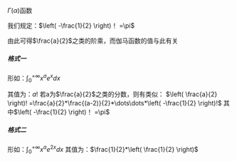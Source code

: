 $\Gamma(\alpha)$函数

我们规定：$\left( -\frac{1}{2} \right)！ =\pi$

由此可得$\frac{a}{2}$之类的阶乘，而伽马函数的值与此有关
##### 格式一
形如：$\int^{+\infty}_{0}x^ae^xdx$

其值为：$a!$
若a为$\frac{a}{2}$之类的分数，则有类似：
$\left( \frac{a}{2} \right)! =\frac{a}{2}*\frac{(a-2)}{2}*\dots\dots*\left( -\frac{1}{2} \right)!$ 
其中$\left( -\frac{1}{2} \right)！ =\pi$

##### 格式二
形如：$\int^{+\infty}_{0}x^ae^{2x}dx$
其值为：$\frac{1}{2}*\left( \frac{1}{2} \right)$